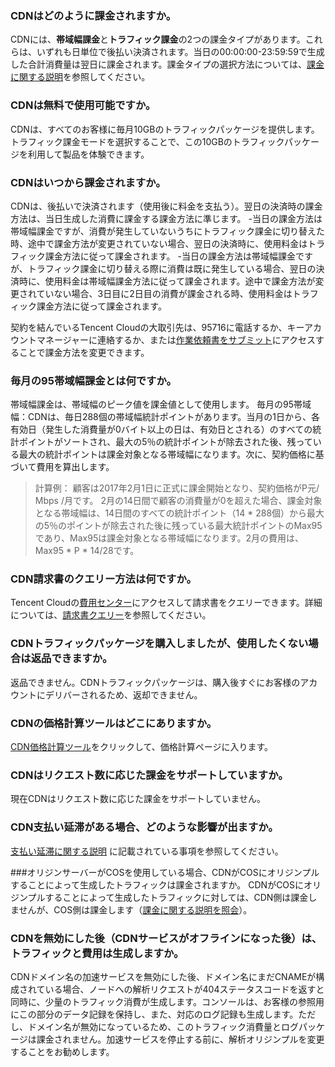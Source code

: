 ### CDNはどのように課金されますか。
CDNには、**帯域幅課金**と**トラフィック課金**の2つの課金タイプがあります。これらは、いずれも日単位で後払い決済されます。当日の00:00:00-23:59:59で生成した合計消費量は翌日に課金されます。課金タイプの選択方法については、[課金に関する説明](https://intl.cloud.tencent.com/document/product/228/2949)を参照してください。

### CDNは無料で使用可能ですか。
CDNは、すべてのお客様に毎月10GBのトラフィックパッケージを提供します。トラフィック課金モードを選択することで、この10GBのトラフィックパッケージを利用して製品を体験できます。

### CDNはいつから課金されますか。
CDNは、後払いで決済されます（使用後に料金を支払う）。翌日の決済時の課金方法は、当日生成した消費に課金する課金方法に準じます。
-当日の課金方法は帯域幅課金ですが、消費が発生していないうちにトラフィック課金に切り替えた時、途中で課金方法が変更されていない場合、翌日の決済時に、使用料金はトラフィック課金方法に従って課金されます。
-当日の課金方法は帯域幅課金ですが、トラフィック課金に切り替える際に消費は既に発生している場合、翌日の決済時に、使用料金は帯域幅課金方法に従って課金されます。途中で課金方法が変更されていない場合、3日目に2日目の消費が課金される時、使用料金はトラフィック課金方法に従って課金されます。

契約を結んでいるTencent Cloudの大取引先は、95716に電話するか、キーアカウントマネージャーに連絡するか、または[作業依頼書をサブミット](https://console.cloud.tencent.com/workorder/category)にアクセスすることで課金方法を変更できます。

### 毎月の95帯域幅課金とは何ですか。
帯域幅課金は、帯域幅のピーク値を課金値として使用します。
毎月の95帯域幅：CDNは、毎日288個の帯域幅統計ポイントがあります。当月の1日から、各有効日（発生した消費量が0バイト以上の日は、有効日とされる）のすべての統計ポイントがソートされ、最大の5％の統計ポイントが除去された後、残っている最大の統計ポイントは課金対象となる帯域幅になります。次に、契約価格に基づいて費用を算出します。

>計算例：
>顧客は2017年2月1日に正式に課金開始となり、契約価格がP元/ Mbps /月です。
> 2月の14日間で顧客の消費量が0を超えた場合、課金対象となる帯域幅は、14日間のすべての統計ポイント（14 * 288個）から最大の5％のポイントが除去された後に残っている最大統計ポイントのMax95であり、Max95は課金対象となる帯域幅になります。2月の費用は、Max95 * P * 14/28です。

### CDN請求書のクエリー方法は何ですか。
Tencent Cloudの[費用センター](https://console.cloud.tencent.com/account)にアクセスして請求書をクエリーできます。詳細については、[請求書クエリー](https://intl.cloud.tencent.com/document/product/228/6071)を参照してください。

### CDNトラフィックパッケージを購入しましたが、使用したくない場合は返品できますか。
返品できません。CDNトラフィックパッケージは、購入後すぐにお客様のアカウントにデリバーされるため、返却できません。

### CDNの価格計算ツールはどこにありますか。
[CDN価格計算ツール](https://buy.cloud.tencent.com/calculator/cdn)をクリックして、価格計算ページに入ります。

### CDNはリクエスト数に応じた課金をサポートしていますか。
現在CDNはリクエスト数に応じた課金をサポートしていません。

### CDN支払い延滞がある場合、どのような影響が出ますか。
[支払い延滞に関する説明](https://intl.cloud.tencent.com/document/product/228/2954) に記載されている事項を参照してください。

###オリジンサーバーがCOSを使用している場合、CDNがCOSにオリジンプルすることによって生成したトラフィックは課金されますか。
CDNがCOSにオリジンプルすることによって生成したトラフィックに対しては、CDN側は課金しませんが、COS側は課金します（[課金に関する説明を照会](https://intl.cloud.tencent.com/document/product/436/16871)）。

### CDNを無効にした後（CDNサービスがオフラインになった後）は、トラフィックと費用は生成しますか。
CDNドメイン名の加速サービスを無効にした後、ドメイン名にまだCNAMEが構成されている場合、ノードへの解析リクエストが404ステータスコードを返すと同時に、少量のトラフィック消費が生成します。コンソールは、お客様の参照用にこの部分のデータ記録を保持し、また、対応のログ記録も生成します。ただし、ドメイン名が無効になっているため、このトラフィック消費量とログパッケージは課金されません。加速サービスを停止する前に、解析オリジンプルを変更することをお勧めします。

